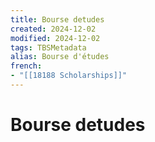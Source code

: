 ```yaml
---
title: Bourse detudes
created: 2024-12-02
modified: 2024-12-02
tags: TBSMetadata
alias: Bourse d'études
french:
- "[[18188 Scholarships]]"
---
```

# Bourse detudes
